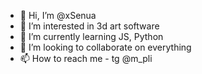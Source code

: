 - 👋 Hi, I’m @xSenua
- 👀 I’m interested in 3d art software
- 🌱 I’m currently learning JS, Python
- 💞️ I’m looking to collaborate on everything
- 📫 How to reach me - tg @m_pli

<!---
xSenua/xSenua is a ✨ special ✨ repository because its `README.md` (this file) appears on your GitHub profile.
You can click the Preview link to take a look at your changes.
--->
